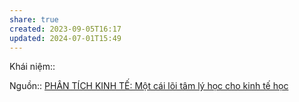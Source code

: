```yaml
---
share: true
created: 2023-09-05T16:17
updated: 2024-07-01T15:49
---
```

Khái niệm:: 

Nguồn:: [PHÂN TÍCH KINH TẾ: Một cái lõi tâm lý học cho kinh tế học](http://www.phantichkinhte123.com/2018/09/mot-cai-loi-tam-ly-hoc-cho-kinh-te-hoc.html)